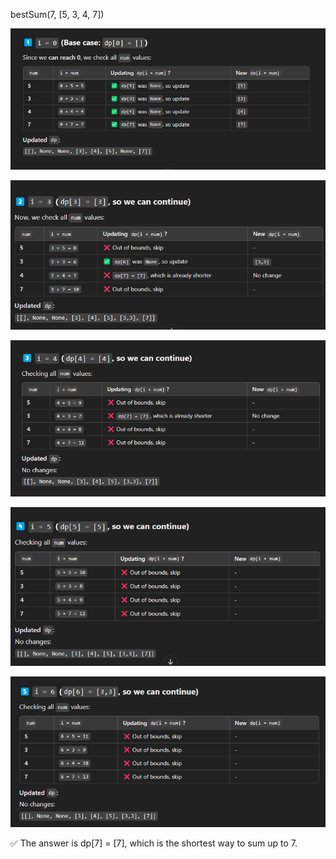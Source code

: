 bestSum(7, [5, 3, 4, 7])

![](/images/image_2025-02-09_213407573.png)

![](/images/image_2025-02-09_213500968.png)

![](/images/image_2025-02-09_213535226.png)

![](/images/image_2025-02-09_213614970.png)

![](/images/image_2025-02-09_213642788.png)

✅ The answer is dp[7] = [7], which is the shortest way to sum up to 7.
